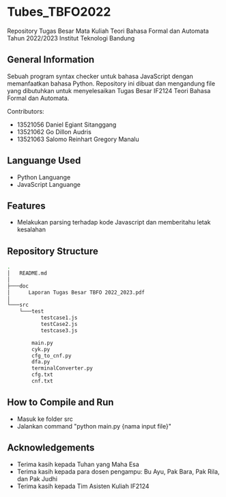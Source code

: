 # Tubes_TBFO2022
Repository Tugas Besar Mata Kuliah Teori Bahasa Formal dan Automata Tahun 2022/2023
Institut Teknologi Bandung

## General Information
Sebuah program syntax checker untuk bahasa JavaScript dengan memanfaatkan bahasa Python. Repository ini dibuat dan mengandung file yang dibutuhkan untuk menyelesaikan Tugas Besar IF2124 Teori Bahasa Formal dan Automata.

Contributors: 
- 13521056 Daniel Egiant Sitanggang
- 13521062 Go Dillon Audris
- 13521063 Salomo Reinhart Gregory Manalu

## Languange Used
- Python Languange
- JavaScript Languange

## Features
- Melakukan parsing terhadap kode Javascript dan memberitahu letak kesalahan

## Repository Structure
```bash
.
│   README.md
│   
├───doc
│      Laporan Tugas Besar TBFO 2022_2023.pdf
│
└───src
    └───test
           testcase1.js
           testCase2.js
           testcase3.js

        main.py
        cyk.py
        cfg_to_cnf.py
        dfa.py
        terminalConverter.py
        cfg.txt
        cnf.txt

```

## How to Compile and Run
- Masuk ke folder src
- Jalankan command "python main.py {nama input file}"

## Acknowledgements
- Terima kasih kepada Tuhan yang Maha Esa
- Terima kasih kepada para dosen pengampu: Bu Ayu, Pak Bara, Pak Rila, dan Pak Judhi
- Terima kasih kepada Tim Asisten Kuliah IF2124